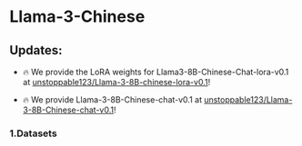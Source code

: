 # Llama-3-Chinese

## Updates:

- 🔥 We provide the LoRA weights for Llama3-8B-Chinese-Chat-lora-v0.1 at [unstoppable123/Llama-3-8B-chinese-lora-v0.1](https://huggingface.co/unstoppable123/Llama-3-8B-chinese-lora-v0.1)!

- 🔥 We provide Llama-3-8B-Chinese-chat-v0.1 at [unstoppable123/Llama-3-8B-Chinese-chat-v0.1](https://huggingface.co/unstoppable123/Llama-3-8B-Chinese-chat-v0.1)!


### 1.Datasets
